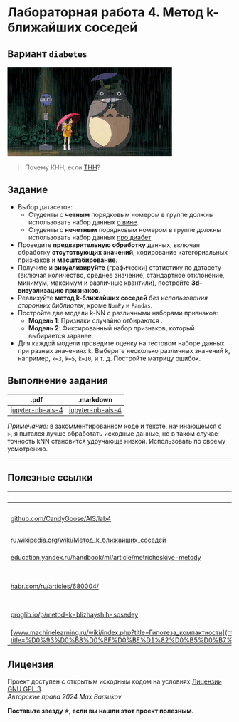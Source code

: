 # Лабораторная работа 4. Метод k-ближайших соседей

## Вариант `diabetes`

<img alt="myneigbortotoro" src="https://github.com/maxbarsukov/itmo/blob/master/.docs/myneigbortotoro.gif" height="200">

> Почему КНН, если [ТНН](https://neolurk.org/wiki/%D0%A2%D1%8F%D0%BD_%D0%BD%D0%B5_%D0%BD%D1%83%D0%B6%D0%BD%D1%8B)?

## Задание

* Выбор датасетов:
    * Студенты с **четным** порядковым номером в группе должны использовать набор данных [о вине](https://www.kaggle.com/datasets/davorbudimir/winedataset).
    * Студенты с **нечетным** порядковым номером в группе должны использовать набор данных [про диабет](https://www.kaggle.com/datasets/abdallamahgoub/diabetes/data)
* Проведите **предварительную обработку** данных, включая обработку **отсутствующих значений**, кодирование категориальных признаков и **масштабирование**.
* Получите и **визуализируйте** (графически) статистику по датасету (включая количество, среднее значение, стандартное отклонение, минимум, максимум и различные квантили), постройте **3d-визуализацию признаков**.
* Реализуйте **метод k-ближайших соседей** *без использования сторонних библиотек*, кроме `NumPy` и `Pandas`.
* Постройте две модели k-NN с различными наборами признаков:
    * **Модель 1**: Признаки случайно отбираются .
    * **Модель 2**: Фиксированный набор признаков, который выбирается заранее.
* Для каждой модели проведите оценку на тестовом наборе данных при разных значениях `k`. Выберите несколько различных значений `k`, например, `k=3`, `k=5`, `k=10`, и т. д. Постройте матрицу ошибок.

## Выполнение задания

| .pdf | .markdown |
|-|-|
| [jupyter-nb-ais-4](./ais-lab4.pdf) | [jupyter-nb-ais-4](./ais-lab4.md) |

*Примечание:* в закомментированном коде и тексте, начинающемся с `->`, я пытался лучше обработать исходные данные, но в таком случае точность kNN становится удручающе низкой. Использовать по своему усмотрению.

---

## Полезные ссылки

| Ссылка | Описание |
| --- | --- |
| [github.com/CandyGoose/AIS/lab4](https://github.com/CandyGoose/Artificial_intelligence_systems/blob/main/lab4/lab4.ipynb) | Пример выполнения ЛР 4, вариант `wines` |
| [ru.wikipedia.org/wiki/Метод_k_ближайших_соседей](https://ru.wikipedia.org/wiki/%D0%9C%D0%B5%D1%82%D0%BE%D0%B4_k_%D0%B1%D0%BB%D0%B8%D0%B6%D0%B0%D0%B9%D1%88%D0%B8%D1%85_%D1%81%D0%BE%D1%81%D0%B5%D0%B4%D0%B5%D0%B9) | kNN на wiki |
| [education.yandex.ru/handbook/ml/article/metricheskiye-metody](https://education.yandex.ru/handbook/ml/article/metricheskiye-metody) | Метрические методы и kNN |
| [habr.com/ru/articles/680004/](https://habr.com/ru/articles/680004/) | kNN -- реализация с нуля на Python |
| [proglib.io/p/metod-k-blizhayshih-sosedey](https://proglib.io/p/metod-k-blizhayshih-sosedey-k-nearest-neighbour-2021-07-19) | Метод k-ближайших соседей |
| [www.machinelearning.ru/wiki/index.php?title=Гипотеза_компактности](http://www.machinelearning.ru/wiki/index.php?title=%D0%93%D0%B8%D0%BF%D0%BE%D1%82%D0%B5%D0%B7%D0%B0_%D0%BA%D0%BE%D0%BC%D0%BF%D0%B0%D0%BA%D1%82%D0%BD%D0%BE%D1%81%D1%82%D0%B8) | Гипотеза компактности |

## Лицензия <a name="license"></a>

Проект доступен с открытым исходным кодом на условиях [Лицензии GNU GPL 3](https://opensource.org/license/gpl-3-0/). \
*Авторские права 2024 Max Barsukov*

**Поставьте звезду :star:, если вы нашли этот проект полезным.**
